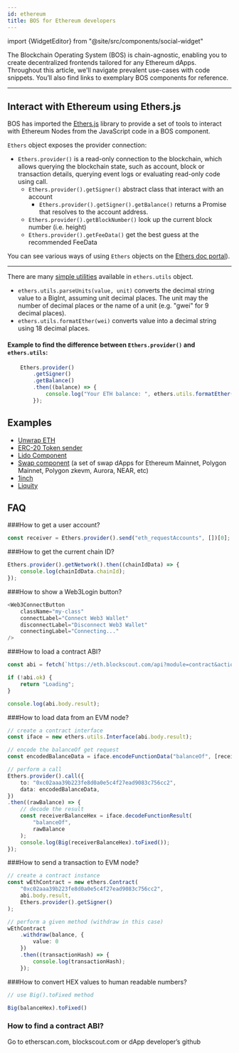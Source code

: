 ```yaml
---
id: ethereum
title: BOS for Ethereum developers
---
```


import {WidgetEditor} from "@site/src/components/social-widget"

The Blockchain Operating System (BOS) is chain-agnostic, enabling you to create decentralized frontends tailored for any Ethereum dApps. Throughout this article, we'll navigate prevalent use-cases with code snippets. You’ll also find links to exemplary BOS components for reference.

---

## Interact with Ethereum using Ethers.js

BOS has imported the [Ethers.js](https://docs.ethers.org/) library to provide a set of tools to interact with Ethereum Nodes from the JavaScript code in a BOS component.

`Ethers` object exposes the provider connection:
- `Ethers.provider()` is a read-only connection to the blockchain, which allows querying the blockchain state, such as account, block or transaction details, querying event logs or evaluating read-only code using call.
  - `Ethers.provider().getSigner()` abstract class that interact with an account
    - `Ethers.provider().getSigner().getBalance()` returns a Promise that resolves to the account address.
  - `Ethers.provider().getBlockNumber()` look up the current block number (i.e. height)
  - `Ethers.provider().getFeeData()` get the best guess at the recommended FeeData

You can see various ways of using `Ethers` objects on the [Ethers doc portal](https://docs.ethers.org/)).

---
    
There are many [simple utilities](https://docs.ethers.org/v6/api/utils/) available in `ethers.utils` object.  
- `ethers.utils.parseUnits(value, unit)` converts the decimal string value to a BigInt, assuming unit decimal places. The unit may the number of decimal places or the name of a unit (e.g. "gwei" for 9 decimal places).
- `ethers.utils.formatEther(wei)` converts value into a decimal string using 18 decimal places.

#### Example to find the difference between `Ethers.provider()` and `ethers.utils`:
```ts
    Ethers.provider()
        .getSigner()
        .getBalance()
        .then((balance) => {
            console.log("Your ETH balance: ", ethers.utils.formatEther(balance))
        });
```

## Examples

- [Unwrap ETH](https://near.org/near/widget/ComponentDetailsPage?src=zavodil.near/widget/unwrap-weth&tab=source)
- [ERC-20 Token sender](https://near.org/near/widget/ComponentDetailsPage?src=zavodil.near/widget/erc20-sender&tab=source)
- [Lido Component](https://near.org/near/widget/ComponentDetailsPage?src=zavodil.near/widget/swap&tab=source)
- [Swap component](https://near.org/near/widget/ComponentDetailsPage?src=zavodil.near/widget/swap&tab=source) (a set of swap dApps for Ethereum Mainnet, Polygon Mainnet, Polygon zkevm, Aurora, NEAR, etc)
- [1inch](https://near.org#/near/widget/ComponentDetailsPage?src=chanon.near/widget/1inch)
- [Liquity](https://near.org/near/widget/ComponentDetailsPage?src=garlicfaucet.near/widget/liquityWidget)

## FAQ

###How to get a user account?

```ts
const receiver = Ethers.provider().send("eth_requestAccounts", [])[0];
```

###How to get the current chain ID?

```ts
Ethers.provider().getNetwork().then((chainIdData) => {
    console.log(chainIdData.chainId);
});
```

###How to show a Web3Login button?

```ts
<Web3ConnectButton 
    className="my-class" 
    connectLabel="Connect Web3 Wallet" 
    disconnectLabel="Disconnect Web3 Wallet"
    connectingLabel="Connecting..." 
/>
```

###How to load a contract ABI?

```ts
const abi = fetch(`https://eth.blockscout.com/api?module=contract&action=getabi&address=0xc02aaa39b223fe8d0a0e5c4f27ead9083c756cc2`);

if (!abi.ok) {
    return "Loading";
}

console.log(abi.body.result);
```

###How to load data from an EVM node?

```ts
// create a contract interface
const iface = new ethers.utils.Interface(abi.body.result);

// encode the balanceOf get request
const encodedBalanceData = iface.encodeFunctionData("balanceOf", [receiver]);

// perform a call
Ethers.provider().call({
    to: "0xc02aaa39b223fe8d0a0e5c4f27ead9083c756cc2",
    data: encodedBalanceData,
})
.then((rawBalance) => {
    // decode the result
    const receiverBalanceHex = iface.decodeFunctionResult(
        "balanceOf",
        rawBalance
    );
    console.log(Big(receiverBalanceHex).toFixed());
});
```

###How to send a transaction to EVM node?

```ts
// create a contract instance
const wEthContract = new ethers.Contract(
    "0xc02aaa39b223fe8d0a0e5c4f27ead9083c756cc2",
    abi.body.result,
    Ethers.provider().getSigner()
);

// perform a given method (withdraw in this case)
wEthContract
    .withdraw(balance, {
        value: 0
    })
    .then((transactionHash) => {
        console.log(transactionHash);
    });
```

###How to convert HEX values to human readable numbers?

```ts
// use Big().toFixed method

Big(balanceHex).toFixed()
```

### How to find a contract ABI?

Go to etherscan.com, blockscout.com or dApp developer’s github
